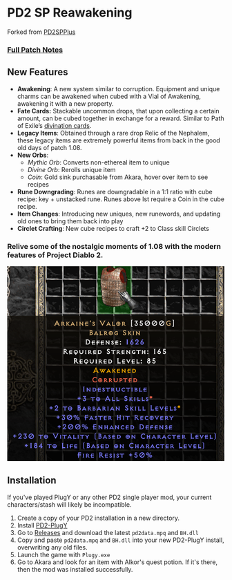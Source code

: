 # PD2 SP Reawakening

Forked from [PD2SPPlus](https://github.com/Lukaszpg/PD2-Single-Player-Plus-mod)

### [Full Patch Notes](https://docs.google.com/document/d/e/2PACX-1vTqp7Uys-XhuvmhnynkNjRt2Z8e0DdEXGOJ66JhgRUDMajI9jWIxw5va9pukdOU_xotWZzO-_zdPdah/pub)

## New Features
- **Awakening**: A new system similar to corruption. Equipment and unique charms can be awakened when cubed with a Vial of Awakening, awakening it with a new property.
- **Fate Cards:** Stackable uncommon drops, that upon collecting a certain amount, can be cubed together in exchange for a reward. Similar to Path of Exile’s [divination cards](https://pathofexile.fandom.com/wiki/Divination_card).
- **Legacy Items**: Obtained through a rare drop Relic of the Nephalem, these legacy items are extremely powerful items from back in the good old days of patch 1.08.
- **New Orbs**:
    - *Mythic Orb*: Converts non-ethereal item to unique
    - *Divine Orb*: Rerolls unique item
    - *Coin*: Gold sink purchasable from Akara, hover over item to see recipes
- **Rune Downgrading**: Runes are downgradable in a 1:1 ratio with cube recipe: key + unstacked rune. Runes above Ist require a Coin in the cube recipe.
- **Item Changes**: Introducing new uniques, new runewords, and updating old ones to bring them back into play
- **Circlet Crafting**: New cube recipes to craft +2 to Class skill Circlets

### Relive some of the nostalgic moments of 1.08 with the modern features of Project Diablo 2.

![alt text](PoHIVHh.png)

## Installation
If you've played PlugY or any other PD2 single player mod, your current characters/stash will likely be incompatible.
1. Create a copy of your PD2 installation in a new directory.
1. Install [PD2-PlugY](https://github.com/BetweenWalls/PD2-PlugY)
1. Go to [Releases](https://github.com/synpoox/pd2-reawakening/releases) and download the latest `pd2data.mpq` and `BH.dll`
1. Copy and paste `pd2data.mpq` and `BH.dll` into your new PD2-PlugY install, overwriting any old files.
1. Launch the game with `Plugy.exe`
1. Go to Akara and look for an item with Alkor's quest potion. If it's there, then the mod was installed successfully.
